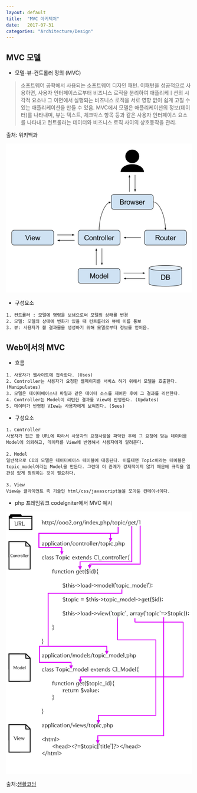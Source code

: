 ```yaml
---
layout: default
title:  "MVC 아키텍처"
date:   2017-07-31 
categories: "Architecture/Design"
---
```


## MVC 모델
* 모델-뷰-컨트롤러 정의 (MVC)
> 소프트웨어 공학에서 사용되는 소프트웨어 디자인 패턴. 이패턴을 성공적으로 사용하면, 사용자 인터페이스로부터 비즈니스 로직을 분리하여 
애플리케ㅣ션의 시각적 요소나 그 이면에서 실행되는 비즈니스 로직을 서로 영향 없이 쉽게 고칠 수 있는 애플리케이션을 만들 수 있음.
 MVC에서 모델은 애플리케이션의 정보(데이터)를 나타내며, 뷰는 텍스트, 체크박스 항목 등과 같은 사용자 인터페이스 요소를 나타내고 
 컨트롤러는 데이터와 비즈니스 로직 사이의 상호동작을 관리. 

출처: 위키백과

<div style="text-align: center;">
<img src="/image/MVC_1.png" style="display:inline-block">
</div>


* 구성요소

```
1. 컨트롤러 : 모델에 명령을 보냄으로써 모델의 상태를 변경
2. 모델: 모델의 상태에 변화가 있을 때 컨트롤러와 뷰에 이를 통보
3. 뷰: 사용자가 볼 결과물을 생성하기 위해 모델로부터 정보를 얻어옴.
```

## Web에서의 MVC
  
* 흐름

```
1. 사용자가 웹사이트에 접속한다. (Uses)
2. Controller는 사용자가 요청한 웹페이지를 서비스 하기 위해서 모델을 호출한다. (Manipulates)
3. 모델은 데이터베이스나 파일과 같은 데이터 소스를 제어한 후에 그 결과를 리턴한다.
4. Controller는 Model이 리턴한 결과를 View에 반영한다. (Updates)
5. 데이터가 반영된 VIew는 사용자에게 보여진다. (Sees)
```
  
  
* 구성요소
  
```
1. Controller
사용자가 접근 한 URL에 따라서 사용자의 요청사항을 파악한 후에 그 요청에 맞는 데이터를 Model에 의뢰하고, 데이터를 View에 반영해서 사용자에게 알려준다. 
  
2. Model
일반적으로 CI의 모델은 데이터베이스 테이블에 대응된다. 이를테면 Topic이라는 테이블은 topic_model이라는 Model을 만든다. 그런데 이 관계가 강제적이지 않기 때문에 규칙을 일관성 있게 정의하는 것이 필요하다.
  
3. View
View는 클라이언트 측 기술인 html/css/javascript들을 모아둔 컨테이너이다. 
```


* php 프레임워크 codelgniter에서 MVC 예시

<div style="text-align: center;">
<img src="/image/MVC_2.png" style="display:inline-block">
</div>

출처:[생활코딩](https://opentutorials.org/course/697/3828)